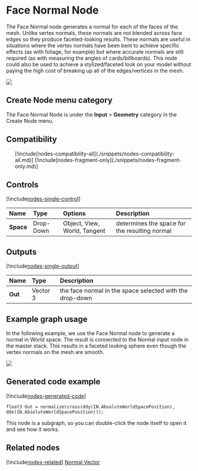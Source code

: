 # Face Normal Node

The Face Normal node generates a normal for each of the faces of the mesh.  Unlike vertex normals, these normals are not blended across face edges so they produce faceted-looking results.  These normals are useful in situations where the vertex normals have been bent to achieve specific effects (as with foliage, for example) but where accurate normals are still required (as with measuring the angles of cards/billboards). This node could also be used to achieve a stylized/faceted look on your model without paying the high cost of breaking up all of the edges/vertices in the mesh.

![](images/)

## Create Node menu category

The Face Normal Node is under the **Input** &gt; **Geometry** category in the Create Node menu.

## Compatibility 

<ul>
    [!include[nodes-compatibility-all](./snippets/nodes-compatibility-all.md)]    <!-- ALL PIPELINES INCLUDE  -->
    [!include[nodes-fragment-only](./snippets/nodes-fragment-only.md)]       <!-- FRAGMENT ONLY INCLUDE  -->
</ul> 


## Controls 

[!include[nodes-single-control](./snippets/nodes-single-control.md)]

| **Name** | **Type** | **Options**  | **Description** |
| :------  | :------- | :----------- | :-------------  |
|  **Space**  | Drop-Down | Object, View, World, Tangent | determines the space for the resulting normal |


## Outputs

[!include[nodes-single-output](./snippets/nodes-single-output.md)] <!-- SINGLE OUTPUT PORT INCLUDE -->

| **Name** | **Type** | **Description** |
| :------  | :------- | :-------------  |
|  **Out**   | Vector 3 | the face normal in the space selected with the drop-down |

## Example graph usage 

In the following example, we use the Face Normal node to generate a normal in World space.  The result is connected to the Normal input node in the master stack.  This results in a faceted looking sphere even though the vertex normals on the mesh are smooth.

![](images/)

## Generated code example

[!include[nodes-generated-code](./snippets/nodes-generated-code.md)]

```
float3 Out = normalize(cross(ddy(IN.AbsoluteWorldSpacePosition), ddx(IN.AbsoluteWorldSpacePosition)));
```
This node is a subgraph, so you can double-click the node itself to open it and see how it works.

## Related nodes 
[!include[nodes-related](./snippets/nodes-related.md)]
[Normal Vector](Normal-Vector-Node.md)

